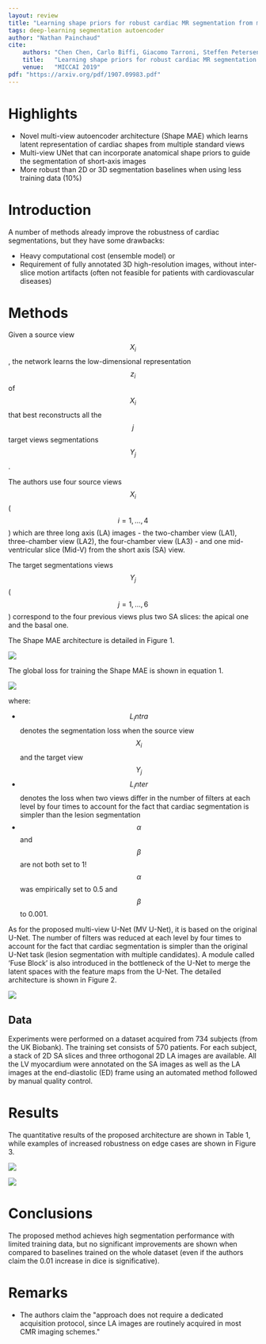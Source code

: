 ```yaml
---
layout: review
title: "Learning shape priors for robust cardiac MR segmentation from multi-view images"
tags: deep-learning segmentation autoencoder
author: "Nathan Painchaud"
cite:
    authors: "Chen Chen, Carlo Biffi, Giacomo Tarroni, Steffen Petersen, Wenjia Bai, Daniel Rueckert"
    title:   "Learning shape priors for robust cardiac MR segmentation from multi-view images"
    venue:   "MICCAI 2019"
pdf: "https://arxiv.org/pdf/1907.09983.pdf"
---
```



# Highlights
- Novel multi-view autoencoder architecture (Shape MAE) which learns latent representation of cardiac shapes from
  multiple standard views
- Multi-view UNet that can incorporate anatomical shape priors to guide the segmentation of short-axis images
- More robust than 2D or 3D segmentation baselines when using less training data (10%)


# Introduction
A number of methods already improve the robustness of cardiac segmentations, but they have some drawbacks:
- Heavy computational cost (ensemble model)
  or
- Requirement of fully annotated 3D high-resolution images, without inter-slice motion artifacts (often not feasible
  for patients with cardiovascular diseases)


# Methods
Given a source view $$X_i$$, the network learns the low-dimensional representation $$z_i$$ of $$X_i$$ that best
reconstructs all the $$j$$ target views segmentations $$Y_j$$.

The authors use four source views $$X_i$$ ($$i = 1, ..., 4$$) which are three long axis (LA) images - the two-chamber
view (LA1), three-chamber view (LA2), the four-chamber view (LA3) - and one mid-ventricular slice (Mid-V) from the
short axis (SA) view.

The target segmentations views $$Y_j$$ ($$j = 1, ..., 6$$) correspond to the four previous views plus two SA slices:
the apical one and the basal one.

The Shape MAE architecture is detailed in Figure 1.

![](/article/images/MultiViewShapePriors/figure1.jpg)

The global loss for training the Shape MAE is shown in equation 1.

![](/article/images/MultiViewShapePriors/equation1.jpg)

where:
- $$L_intra$$ denotes the segmentation loss when the source view $$X_i$$ and the target view $$Y_j$$
- $$L_inter$$ denotes the loss when two views differ in the number of filters at each level by four times to account
  for the fact that cardiac segmentation is simpler than the lesion segmentation
- $$\alpha$$ and $$\beta$$ are not both set to 1! $$\alpha$$ was empirically set to 0.5 and $$\beta$$ to 0.001.

As for the proposed multi-view U-Net (MV U-Net), it is based on the original U-Net. The number of filters was reduced
at each level by four times to account for the fact that cardiac segmentation is simpler than the original U-Net task
(lesion segmentation with multiple candidates). A module called ‘Fuse Block’ is also introduced in the bottleneck of
the U-Net to merge the latent spaces with the feature maps from the U-Net. The detailed architecture is shown in
Figure 2.

![](/article/images/MultiViewShapePriors/figure2.jpg)


## Data
Experiments were performed on a dataset acquired from 734 subjects (from the UK Biobank). The training set consists of
570 patients. For each subject, a stack of 2D SA slices and three orthogonal 2D LA images are available. All the LV
myocardium were annotated on the SA images as well as the LA images at the end-diastolic (ED) frame using an automated
method followed by manual quality control.


# Results
The quantitative results of the proposed architecture are shown in Table 1, while examples of increased robustness on
edge cases are shown in Figure 3.

![](/article/images/MultiViewShapePriors/table1.jpg)

![](/article/images/MultiViewShapePriors/figure3.jpg)



# Conclusions
The proposed method achieves high segmentation performance with limited training data, but no significant improvements
are shown when compared to baselines trained on the whole dataset (even if the authors claim the 0.01 increase in
dice is significative).


# Remarks
- The authors claim the "approach does not require a dedicated acquisition protocol, since LA images are routinely
  acquired in most CMR imaging schemes."

